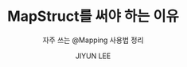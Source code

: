 ---
order: 23
layout: post
title: "MapStruct를 써야 하는 이유"
subtitle: "자주 쓰는 @Mapping 사용법 정리"
tag: Tech Notes
type: tech-notes
blog: true
text: true
author: JIYUN LEE
post-header: true
header-img: img/01_main.png
next-link: "../java-webflux-intro/"
prev-link: "../mariadb-sql-mode-oracle/"
---